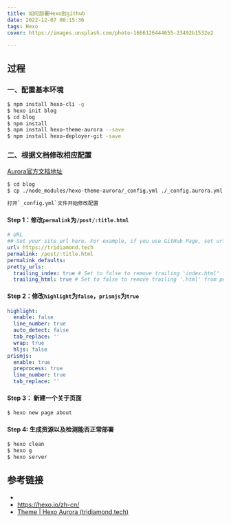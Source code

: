 ```yaml
---
title: 如何部署Hexo到github
date: 2022-12-07 08:15:36
tags: Hexo
cover: https://images.unsplash.com/photo-1666126444655-23492b1532e2

---
```


## 过程

### 一、配置基本环境

```bash
$ npm install hexo-cli -g
$ hexo init blog
$ cd blog
$ npm install
$ npm install hexo-theme-aurora --save
$ npm install hexo-deployer-git -save
```

### 二、根据文档修改相应配置

[Aurora官方文档地址](https://aurora.tridiamond.tech/guide/getting-started.html#installation)

```bash
$ cd blog
$ cp ./node_modules/hexo-theme-aurora/_config.yml ./_config.aurora.yml

打开`_config.yml`文件开始修改配置
```

#### Step 1：修改`permalink`为`/post/:title.html`

```yml
# URL
## Set your site url here. For example, if you use GitHub Page, set url as 'https://username.github.io/project'
url: https://tridiamond.tech
permalink: /post/:title.html
permalink_defaults:
pretty_urls:
  trailing_index: true # Set to false to remove trailing 'index.html' from permalinks
  trailing_html: true # Set to false to remove trailing '.html' from permalinks
```

#### Step 2：修改`highlight`为`false`，`prismjs`为`true`

```yml
highlight:
  enable: false
  line_number: true
  auto_detect: false
  tab_replace: ''
  wrap: true
  hljs: false
prismjs:
  enable: true
  preprocess: true
  line_number: true
  tab_replace: ''
```

#### Step 3： 新建一个关于页面

```bash
$ hexo new page about
```

#### Step 4: 生成资源以及检测能否正常部署

```bash
$ hexo clean
$ hexo g
$ hexo server
```

## 参考链接

- 
- https://hexo.io/zh-cn/
- [Theme | Hexo Aurora (tridiamond.tech)](https://aurora.tridiamond.tech/guide/theme.html)
